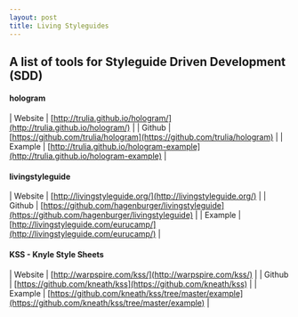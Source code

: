 ```yaml
---
layout: post
title: Living Styleguides
---
```


## A list of tools for Styleguide Driven Development (SDD)

#### hologram

| Website | [http://trulia.github.io/hologram/](http://trulia.github.io/hologram/) |
| Github | [https://github.com/trulia/hologram](https://github.com/trulia/hologram) |
| Example | [http://trulia.github.io/hologram-example](http://trulia.github.io/hologram-example) | 

#### livingstyleguide

| Website | [http://livingstyleguide.org/](http://livingstyleguide.org/) |
| Github | [https://github.com/hagenburger/livingstyleguide](https://github.com/hagenburger/livingstyleguide) |
| Example | [http://livingstyleguide.com/eurucamp/](http://livingstyleguide.com/eurucamp/) |

#### KSS - Knyle Style Sheets

| Website | [http://warpspire.com/kss/](http://warpspire.com/kss/) |
| Github | [https://github.com/kneath/kss](https://github.com/kneath/kss) |
| Example | [https://github.com/kneath/kss/tree/master/example](https://github.com/kneath/kss/tree/master/example) |

